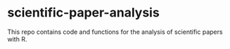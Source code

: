 # scientific-paper-analysis
This repo contains code and functions for the analysis of scientific papers with R. 
